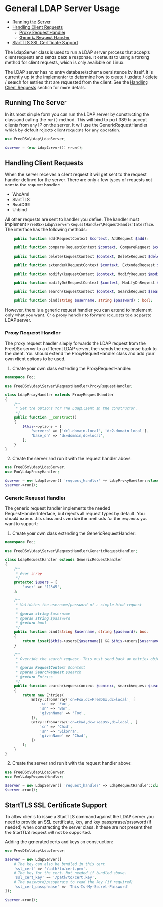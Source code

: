 General LDAP Server Usage
===================

* [Running the Server](#running-the-server)
* [Handling Client Requests](#handling-client-requests)
  * [Proxy Request Handler](#proxy-request-handler)
  * [Generic Request Handler](#generic-request-handler)
* [StartTLS SSL Certificate Support](#starttls-ssl-certificate-support)

The LdapServer class is used to run a LDAP server process that accepts client requests and sends back a response. It
defaults to using a forking method for client requests, which is only available on Linux.

The LDAP server has no entry database/schema persistence by itself. It is currently up to the implementor to determine 
how to create / update / delete / search for entries that are requested from the client. See the [Handling Client Requests](#handling-client-requests)
section for more details.

## Running The Server

In its most simple form you can run the LDAP server by constructing the class and calling the `run()` method. This will
bind to port 389 to accept clients from any IP on the server. It will use the GenericRequestHandler which by default 
rejects client requests for any operation. 

```php
use FreeDSx\Ldap\LdapServer;

$server = (new LdapServer())->run();
```

## Handling Client Requests

When the server receives a client request it will get sent to the request handler defined for the server. There are only
a few types of requests not sent to the request handler:

* WhoAmI
* StartTLS
* RootDSE
* Unbind

All other requests are sent to handler you define. The handler must implement `FreeDSx\Ldap\Server\RequestHandler\RequestHandlerInterface`.
The interface has the following methods:

```php
    public function add(RequestContext $context, AddRequest $add);

    public function compare(RequestContext $context, CompareRequest $compare) : bool;
    
    public function delete(RequestContext $context, DeleteRequest $delete);

    public function extended(RequestContext $context, ExtendedRequest $extended);

    public function modify(RequestContext $context, ModifyRequest $modify);

    public function modifyDn(RequestContext $context, ModifyDnRequest $modifyDn);

    public function search(RequestContext $context, SearchRequest $search) : Entries;
    
    public function bind(string $username, string $password) : bool;
```

However, there is a generic request handler you can extend to implement only what you want. Or a proxy handler to forward
requests to a separate LDAP server.

### Proxy Request Handler

The proxy request handler simply forwards the LDAP request from the FreeDSx server to a different LDAP server, then sends
the response back to the client. You should extend the ProxyRequestHandler class and add your own client options to be
used.

1. Create your own class extending the ProxyRequestHandler:

```php
namespace Foo;

use FreeDSx\Ldap\Server\RequestHandler\ProxyRequestHandler;

class LdapProxyHandler extends ProxyRequestHandler
{
    /**
     * Set the options for the LdapClient in the constructor.
     */
    public function __construct()
    {
        $this->options = [
            'servers' => ['dc1.domain.local', 'dc2.domain.local'],
            'base_dn' => 'dc=domain,dc=local',
        ];
    }
}
```

2. Create the server and run it with the request handler above: 

```php
use FreeDSx\Ldap\LdapServer;
use Foo\LdapProxyHandler;

$server = new LdapServer([ 'request_handler' => LdapProxyHandler::class ]);
$server->run();
```

### Generic Request Handler

The generic request handler implements the needed RequestHandlerInterface, but rejects all request types by default. You
should extend this class and override the methods for the requests you want to support:

1. Create your own class extending the GenericRequestHandler:

```php
namespace Foo;

use FreeDSx\Ldap\Server\RequestHandler\GenericRequestHandler;

class LdapRequestHandler extends GenericRequestHandler
{
    /**
     * @var array
     */
    protected $users = [
        'user' => '12345',
    ];

    /**
     * Validates the username/password of a simple bind request
     *
     * @param string $username
     * @param string $password
     * @return bool
     */
    public function bind(string $username, string $password): bool
    {
        return isset($this->users[$username]) && $this->users[$username] === $password;
    }

    /**
     * Override the search request. This must send back an entries object.
     *
     * @param RequestContext $context
     * @param SearchRequest $search
     * @return Entries
     */
    public function search(RequestContext $context, SearchRequest $search): Entries
    {
        return new Entries(
            Entry::fromArray('cn=Foo,dc=FreeDSx,dc=local', [
                'cn' => 'Foo',
                'sn' => 'Bar',
                'givenName' => 'Foo',
            ]),
            Entry::fromArray('cn=Chad,dc=FreeDSx,dc=local', [
                'cn' => 'Chad',
                'sn' => 'Sikorra',
                'givenName' => 'Chad',
            ])
        );
    }
}
```

2. Create the server and run it with the request handler above: 

```php
use FreeDSx\Ldap\LdapServer;
use Foo\LdapRequestHandler;

$server = new LdapServer([ 'request_handler' => LdapRequestHandler::class ]);
$server->run();
```

## StartTLS SSL Certificate Support

To allow clients to issue a StartTLS command against the LDAP server you need to provide an SSL certificate, key, and
key passphrase/password (if needed) when constructing the server class. If these are not present then the StartTLS 
request will not be supported.

Adding the generated certs and keys on construction:

```php
use FreeDSx\Ldap\LdapServer;

$server = new LdapServer([
    # The key can also be bundled in this cert
    'ssl_cert' => '/path/to/cert.pem',
    # The key for the cert. Not needed if bundled above.
    'ssl_cert_key' => '/path/to/cert.key',
    # The password/passphrase to read the key (if required)
    'ssl_cert_passphrase' => 'This-Is-My-Secret-Password',
]);

$server->run();
```
